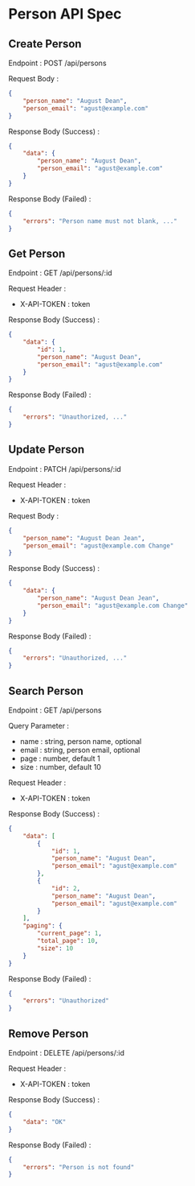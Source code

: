 # Person API Spec

## Create Person

Endpoint : POST /api/persons

Request Body :

```json
{
	"person_name": "August Dean",
	"person_email": "agust@example.com"
}
```

Response Body (Success) :

```json
{
	"data": {
		"person_name": "August Dean",
		"person_email": "agust@example.com"
	}
}
```

Response Body (Failed) :

```json
{
	"errors": "Person name must not blank, ..."
}
```

## Get Person

Endpoint : GET /api/persons/:id

Request Header :

- X-API-TOKEN : token

Response Body (Success) :

```json
{
	"data": {
		"id": 1,
		"person_name": "August Dean",
		"person_email": "agust@example.com"
	}
}
```

Response Body (Failed) :

```json
{
	"errors": "Unauthorized, ..."
}
```

## Update Person

Endpoint : PATCH /api/persons/:id

Request Header :

- X-API-TOKEN : token

Request Body :

```json
{
	"person_name": "August Dean Jean",
	"person_email": "agust@example.com Change"
}
```

Response Body (Success) :

```json
{
	"data": {
		"person_name": "August Dean Jean",
		"person_email": "agust@example.com Change"
	}
}
```

Response Body (Failed) :

```json
{
	"errors": "Unauthorized, ..."
}
```

## Search Person

Endpoint : GET /api/persons

Query Parameter :

- name : string, person name, optional
- email : string, person email, optional
- page : number, default 1
- size : number, default 10

Request Header :

- X-API-TOKEN : token

Response Body (Success) :

```json
{
	"data": [
		{
			"id": 1,
			"person_name": "August Dean",
			"person_email": "agust@example.com"
		},
		{
			"id": 2,
			"person_name": "August Dean",
			"person_email": "agust@example.com"
		}
	],
	"paging": {
		"current_page": 1,
		"total_page": 10,
		"size": 10
	}
}
```

Response Body (Failed) :

```json
{
	"errors": "Unauthorized"
}
```

## Remove Person

Endpoint : DELETE /api/persons/:id

Request Header :

- X-API-TOKEN : token

Response Body (Success) :

```json
{
	"data": "OK"
}
```

Response Body (Failed) :

```json
{
	"errors": "Person is not found"
}
```
